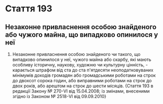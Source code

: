 Cтаття 193
====
Незаконне привласнення особою знайденого або чужого майна, що випадково опинилося у неї
----
1. Незаконне привласнення особою знайденого чи такого, що випадково опинилося у неї, чужого майна або скарбу, які мають особливу історичну, наукову, художню чи культурну цінність, -
карається штрафом від ста до ста п'ятдесяти неоподатковуваних мінімумів доходів громадян або громадськими роботами на строк до двохсот сорока годин, або виправними роботами на строк до двох років, або арештом на строк до шести місяців.
{Стаття 193 в редакції Закону № 270-VI від 15.04.2008; із змінами, внесеними згідно із Законом № 2518-VI від 09.09.2010}
